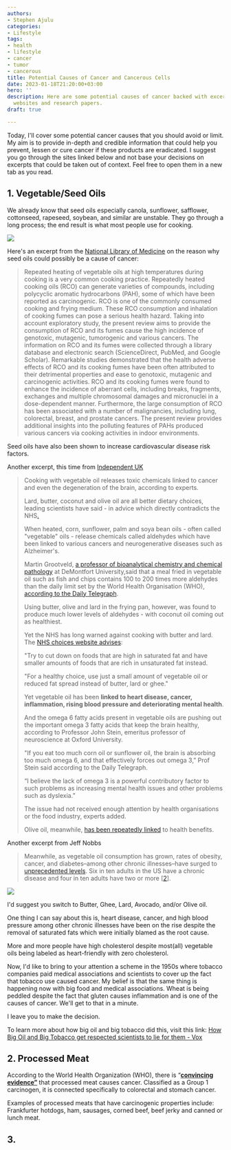```yaml
---
authors:
- Stephen Ajulu
categories:
- Lifestyle
tags:
- health
- lifestyle
- cancer
- tumor
- cancerous
title: Potential Causes of Cancer and Cancerous Cells
date: 2023-01-18T21:20:00+03:00
hero: ''
description: Here are some potential causes of cancer backed with excerpts from legitimate
  websites and research papers.
draft: true

---
```

Today, I'll cover some potential cancer causes that you should avoid or limit. My aim is to provide in-depth and credible information that could help you prevent, lessen or cure cancer if these products are eradicated. I suggest you go through the sites linked below and not base your decisions on excerpts that could be taken out of context. Feel free to open them in a new tab as you read.

## 1. Vegetable/Seed Oils

We already know that seed oils especially canola, sunflower, safflower, cottonseed, rapeseed, soybean, and similar are unstable. They go through a long process; the end result is what most people use for cooking. 

![](http://www.sunfloweroilextractionmachine.com/uploads/allimg/181120/1-1Q1201J242K2.jpg)

Here's an excerpt from the [National Library of Medicine](https://pubmed.ncbi.nlm.nih.gov/28925728/) on the reason why seed oils could possibly be a cause of cancer:

> Repeated heating of vegetable oils at high temperatures during cooking is a very common cooking practice. Repeatedly heated cooking oils (RCO) can generate varieties of compounds, including polycyclic aromatic hydrocarbons (PAH), some of which have been reported as carcinogenic. RCO is one of the commonly consumed cooking and frying medium. These RCO consumption and inhalation of cooking fumes can pose a serious health hazard. Taking into account exploratory study, the present review aims to provide the consumption of RCO and its fumes cause the high incidence of genotoxic, mutagenic, tumorogenic and various cancers. The information on RCO and its fumes were collected through a library database and electronic search (ScienceDirect, PubMed, and Google Scholar). Remarkable studies demonstrated that the health adverse effects of RCO and its cooking fumes have been often attributed to their detrimental properties and ease to genotoxic, mutagenic and carcinogenic activities. RCO and its cooking fumes were found to enhance the incidence of aberrant cells, including breaks, fragments, exchanges and multiple chromosomal damages and micronuclei in a dose-dependent manner. Furthermore, the large consumption of RCO has been associated with a number of malignancies, including lung, colorectal, breast, and prostate cancers. The present review provides additional insights into the polluting features of PAHs produced various cancers via cooking activities in indoor environments.

Seed oils have also been shown to increase cardiovascular disease risk factors.

Another excerpt, this time from [Independent UK](https://www.independent.co.uk/life-style/health-and-families/health-news/vegetable-oils-contain-toxic-chemical-linked-to-cancer-and-brain-degeneration-say-scientists-a6725881.html)

> Cooking with vegetable oil releases toxic chemicals linked to cancer and even the degeneration of the brain, according to experts.
>
> Lard, butter, coconut and olive oil are all better dietary choices, leading scientists have said - in advice which directly contradicts the NHS[.](http://www.telegraph.co.uk/news/health/news/11981884/Cooking-with-vegetable-oils-releases-toxic-cancer-causing-chemicals-say-experts.html)
>
> When heated, corn, sunflower, palm and soya bean oils - often called "vegetable" oils - release chemicals called aldehydes which have been linked to various cancers and neurogenerative diseases such as Alzheimer's.
>
> Martin Grootveld, [a professor of bioanalytical chemistry and chemical pathology](http://www.dmu.ac.uk/about-dmu/news/2015/july/dmu-research-on-healthiest-cooking-oils-revealed-on-bbcs-trust-me,-im-a-doctor.aspx) at DeMontfort University,said that a meal fried in vegetable oil such as fish and chips contains 100 to 200 times more aldehydes than the daily limit set by the World Health Organisation (WHO),[ according to the Daily Telegraph](http://www.telegraph.co.uk/news/health/news/11981884/Cooking-with-vegetable-oils-releases-toxic-cancer-causing-chemicals-say-experts.html).
>
> Using butter, olive and lard in the frying pan, however, was found to produce much lower levels of aldehydes - with coconut oil coming out as healthiest.
>
> Yet the NHS has long warned against cooking with butter and lard. The [NHS choices website advises](http://www.nhs.uk/Livewell/Goodfood/Pages/Healthyeating.aspx):
>
> "Try to cut down on foods that are high in saturated fat and have smaller amounts of foods that are rich in unsaturated fat instead.
>
> "For a healthy choice, use just a small amount of vegetable oil or reduced fat spread instead of butter, lard or ghee."
>
> Yet vegetable oil has been **linked to heart disease, cancer, inflammation, rising blood pressure and deteriorating mental health**.
>
> And the omega 6 fatty acids present in vegetable oils are pushing out the important omega 3 fatty acids that keep the brain healthy, according to Professor John Stein, emeritus professor of neuroscience at Oxford University.
>
> "If you eat too much corn oil or sunflower oil, the brain is absorbing too much omega 6, and that effectively forces out omega 3,” Prof Stein said according to the Daily Telegraph.
>
> “I believe the lack of omega 3 is a powerful contributory factor to such problems as increasing mental health issues and other problems such as dyslexia.”
>
> The issue had not received enough attention by health organisations or the food industry, experts added.
>
> Olive oil, meanwhile, [has been repeatedly linked](https://www.independent.co.uk/life-style/health-and-families/health-news/mediterranean-diets-are-better-for-your-brain-providing-you-eat-extra-virgin-olive-oil-and-nuts-with-10243725.html) to health benefits.

Another excerpt from Jeff Nobbs

> Meanwhile, as vegetable oil consumption has grown, rates of obesity, cancer, and diabetes–among other chronic illnesses–have surged to [unprecedented levels](https://www.jeffnobbs.com/posts/what-kills-us-should-drive-us). Six in ten adults in the US have a chronic disease and four in ten adults have two or more \[[2](https://www.cdc.gov/chronicdisease/about/index.htm)\].

![](https://uploads-ssl.webflow.com/5e20f576d0e9d12be5abc763/5eb443eea10ed68224543608_1*XWZ8PCsS1-qnWhWXo7vwUQ.png)

I'd suggest you switch to Butter, Ghee, Lard, Avocado, and/or Olive oil.

One thing I can say about this is, heart disease, cancer, and high blood pressure among other chronic illnesses have been on the rise despite the removal of saturated fats which were initially blamed as the root cause. 

More and more people have high cholesterol despite most(all) vegetable oils being labeled as heart-friendly with zero cholesterol.

Now, I'd like to bring to your attention a scheme in the 1950s where tobacco companies paid medical associations and scientists to cover up the fact that tobacco use caused cancer. My belief is that the same thing is happening now with big food and medical associations. Wheat is being peddled despite the fact that gluten causes inflammation and is one of the causes of cancer. We'll get to that in a minute.

I leave you to make the decision.

To learn more about how big oil and big tobacco did this, visit this link: [How Big Oil and Big Tobacco get respected scientists to lie for them - Vox](https://www.vox.com/2015/3/21/8267049/merchants-of-doubt)

## 2. Processed Meat

According to the World Health Organization (WHO), there is “[**convincing evidence”**](https://www.who.int/features/qa/cancer-red-meat/en/) that processed meat causes cancer. Classified as a Group 1 carcinogen, it is connected specifically to colorectal and stomach cancer.

Examples of processed meats that have carcinogenic properties include: Frankfurter hotdogs, ham, sausages, corned beef, beef jerky and canned or lunch meat.

## 3. 